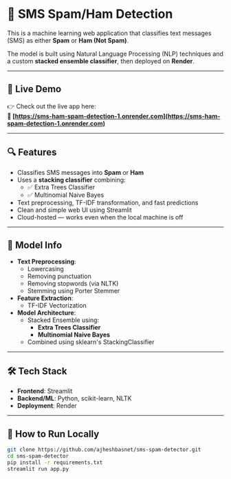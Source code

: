 # 📱 SMS Spam/Ham Detection

This is a machine learning web application that classifies text messages (SMS) as either **Spam** or **Ham (Not Spam)**.

The model is built using Natural Language Processing (NLP) techniques and a custom **stacked ensemble classifier**, then deployed on **Render**.

---

## 🚀 Live Demo

👉 Check out the live app here:  
**🔗 [https://sms-ham-spam-detection-1.onrender.com](https://sms-ham-spam-detection-1.onrender.com)**

---

## 🔍 Features

- Classifies SMS messages into **Spam** or **Ham**
- Uses a **stacking classifier** combining:
  - ✅ Extra Trees Classifier
  - ✅ Multinomial Naive Bayes
- Text preprocessing, TF-IDF transformation, and fast predictions
- Clean and simple web UI using Streamlit
- Cloud-hosted — works even when the local machine is off

---

## 🧠 Model Info

- **Text Preprocessing**:
  - Lowercasing
  - Removing punctuation
  - Removing stopwords (via NLTK)
  - Stemming using Porter Stemmer
- **Feature Extraction**:
  - TF-IDF Vectorization
- **Model Architecture**:
  - Stacked Ensemble using:
    - **Extra Trees Classifier**
    - **Multinomial Naive Bayes**
  - Combined using sklearn's StackingClassifier

---

## 🛠️ Tech Stack

- **Frontend**: Streamlit
- **Backend/ML**: Python, scikit-learn, NLTK
- **Deployment**: Render

---

## 📂 How to Run Locally

```bash
git clone https://github.com/ajheshbasnet/sms-spam-detector.git
cd sms-spam-detector
pip install -r requirements.txt
streamlit run app.py

